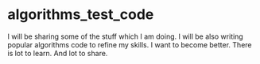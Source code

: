 # algorithms_test_code
I will be sharing some of the stuff which I am doing.
I will be also writing popular algorithms code to refine my skills.
I want to become better.
There is lot to learn. And lot to share.
